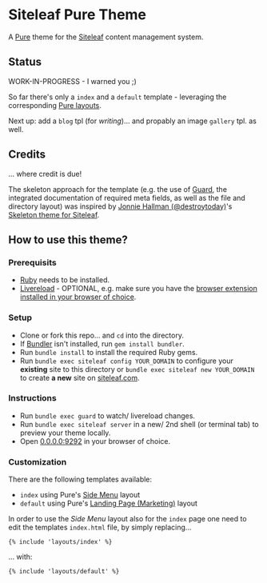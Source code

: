 # Siteleaf Pure Theme

A [Pure][Pure] theme for the [Siteleaf][Siteleaf] content management system.

## Status

WORK-IN-PROGRESS - I warned you ;)

So far there's only a `index` and a `default` template - leveraging the corresponding [Pure layouts](http://purecss.io/layouts/).

Next up: add a `blog` tpl (for *writing*)... and propably an image `gallery` tpl. as well.

## Credits

... where credit is due! 

The skeleton approach for the template (e.g. the use of [Guard][Guard], the integrated documentation of required meta fields, as well as the file and directory layout) was inspired by [Jonnie Hallman (@destroytoday)](https://github.com/destroytoday)'s [Skeleton theme for Siteleaf](https://github.com/destroytoday/siteleaf-skeleton).

## How to use this theme?

### Prerequisits

- [Ruby][Ruby] needs to be installed.
- [Livereload][Livereload] - OPTIONAL, e.g. make sure you have the [browser extension installed in your browser of choice](http://feedback.livereload.com/knowledgebase/articles/86242-how-do-i-install-and-use-the-browser-extensions).

### Setup

- Clone or fork this repo... and `cd` into the directory.
- If [Bundler][Bundler] isn't installed, run `gem install bundler`.
- Run `bundle install` to install the required Ruby gems.
- Run `bundle exec siteleaf config YOUR_DOMAIN` to configure your **existing** site to this directory or `bundle exec siteleaf new YOUR_DOMAIN` to create **a new** site on [siteleaf.com][Siteleaf].

### Instructions

- Run `bundle exec guard` to watch/ livereload changes.
- Run `bundle exec siteleaf server` in a new/ 2nd shell (or terminal tab) to preview your theme locally.
- Open [0.0.0.0:9292](http://0.0.0.0:9292/) in your browser of choice.

### Customization

There are the following templates available:

- `index` using Pure's [Side Menu](http://purecss.io/layouts/side-menu/) layout
- `default` using Pure's [Landing Page (Marketing)](http://purecss.io/layouts/marketing/) layout

In order to use the *Side Menu* layout also for the `index` page one need to edit the templates `index.html` file, by simply replacing... 

    {% include 'layouts/index' %}
    
... with: 

    {% include 'layouts/default' %}



[Siteleaf]: http://www.siteleaf.com/ "Siteleaf"
[Pure]: http://purecss.io/ "PURE"
[Ruby]: https://www.ruby-lang.org/ "Ruby"
[Bundler]: http://bundler.io/ "Bundler"
[Guard]: http://guardgem.org/ "Guard"
[Livereload]: http://livereload.com/ "Livereload"